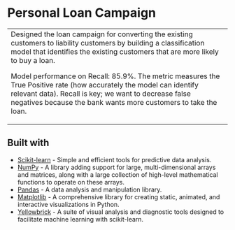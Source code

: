 # Personal Loan Campaign

<table>
<tr>
<td>
  Designed the loan campaign for converting the existing customers to liability customers by building a classification model that identifies the existing customers that are more likely to buy a loan. 
  
  Model performance on Recall: 85.9%. The metric measures the True Positive rate (how accurately the model can identify relevant data). Recall is key; we want to decrease false negatives because the bank wants more customers to take the loan.
</td>
</tr>
</table>

## Built with

- [Scikit-learn](https://scikit-learn.org/) - Simple and efficient tools for predictive data analysis.
- [NumPy](https://numpy.org/) - A library adding support for large, multi-dimensional arrays and matrices, along with a large collection of high-level mathematical functions to operate on these arrays.
- [Pandas](https://pandas.pydata.org/) - A data analysis and manipulation library.
- [Matplotlib](https://matplotlib.org/) - A comprehensive library for creating static, animated, and interactive visualizations in Python.
- [Yellowbrick](https://www.scikit-yb.org/) - A suite of visual analysis and diagnostic tools designed to facilitate machine learning with scikit-learn.
